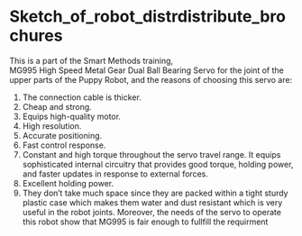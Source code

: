# Sketch_of_robot_distrdistribute_brochures
This is a part of the Smart Methods training,  
MG995 High Speed Metal Gear Dual Ball Bearing Servo
for the joint of the upper parts of the Puppy Robot, and the reasons of choosing this servo are:
1. The connection cable is thicker.
2. Cheap and strong.
3. Equips high-quality motor.
4. High resolution.
5. Accurate positioning.
6. Fast control response.
7. Constant and high torque throughout the servo travel range. It equips sophisticated
internal circuitry that provides good torque, holding power, and faster updates in
response to external forces.
8. Excellent holding power.
9. They don’t take much space since they are packed within a tight sturdy plastic case
which makes them water and dust resistant which is very useful in the robot joints.
Moreover, the needs of the servo to operate this robot show that MG995 is fair enough to fullfill the requirment 
